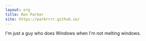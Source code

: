 ```yaml
---
layout: org
title: Ron Parker
site: https://parkrrrr.github.io/
---
```

I'm just a guy who does Windows when I'm not melting windows.
